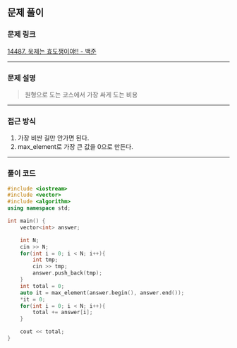 ##  문제 풀이

###  문제 링크  
[14487. 욱제는 효도쟁이야!! - 백준](https://www.acmicpc.net/problem/14487)

---

###  문제 설명  
> 원형으로 도는 코스에서 가장 싸게 도는 비용
---

###  접근 방식  
1. 가장 비싼 길만 안가면 된다.
2. max_element로 가장 큰 값을 0으로 만든다.
---

### 풀이 코드

```cpp
#include <iostream>
#include <vector>
#include <algorithm>
using namespace std;

int main() {
    vector<int> answer;

    int N;
    cin >> N;
    for(int i = 0; i < N; i++){
        int tmp;
        cin >> tmp;
        answer.push_back(tmp);
    }
    int total = 0;
    auto it = max_element(answer.begin(), answer.end());
    *it = 0;
    for(int i = 0; i < N; i++){
        total += answer[i];
    }

    cout << total;
}
```


